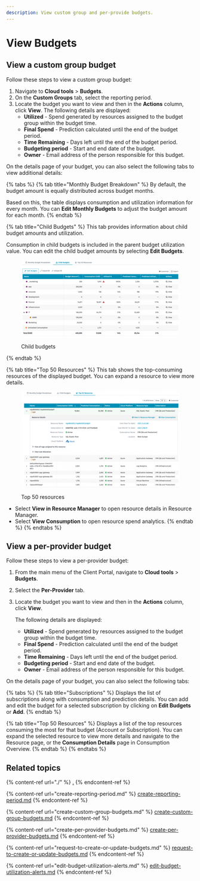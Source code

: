 ```yaml
---
description: View custom group and per-provide budgets.
---
```


# View Budgets

## View a custom group budget

Follow these steps to view a custom group budget:

1. Navigate to **Cloud tools** > **Budgets**.
2. On the **Custom Groups** tab, select the reporting period.
3. Locate the budget you want to view and then in the **Actions** column, click **View**. The following details are displayed:
   * **Utilized** - Spend generated by resources assigned to the budget group within the budget time.
   * **Final Spend** - Prediction calculated until the end of the budget period.
   * **Time Remaining** - Days left until the end of the budget period.
   * **Budgeting period** - Start and end date of the budget.
   * **Owner** - Email address of the person responsible for this budget.

On the details page of your budget, you can also select the following tabs to view additional details:&#x20;

{% tabs %}
{% tab title="Monthly Budget Breakdown" %}
By default, the budget amount is equally distributed across budget months.&#x20;

Based on this, the table displays consumption and utilization information for every month. You can **Edit Monthly Budgets** to adjust the budget amount for each month.
{% endtab %}

{% tab title="Child Budgets" %}
This tab provides information about child budget amounts and utilization.&#x20;

Consumption in child budgets is included in the parent budget utilization value. You can edit the child budget amounts by selecting **Edit Budgets**.

<figure><img src="../../../.gitbook/assets/image (773).png" alt=""><figcaption><p>Child budgets</p></figcaption></figure>
{% endtab %}

{% tab title="Top 50 Resources" %}
This tab shows the top-consuming resources of the displayed budget. You can expand a resource to view more details.

<figure><img src="../../../.gitbook/assets/image (774).png" alt=""><figcaption><p>Top 50 resources</p></figcaption></figure>

* Select **View in Resource Manager** to open resource details in Resource Manager.
* Select **View Consumption** to open resource spend analytics.
{% endtab %}
{% endtabs %}

## View a per-provider budget

Follow these steps to view a per-provider budget:

1. From the main menu of the Client Portal, navigate to **Cloud tools** > **Budgets**.
2. Select the **Per-Provider** tab.
3.  Locate the budget you want to view and then in the **Actions** column, click **View**.&#x20;

    The following details are displayed:

    * **Utilized** - Spend generated by resources assigned to the budget group within the budget time.
    * **Final Spend** - Prediction calculated until the end of the budget period.
    * **Time Remaining** - Days left until the end of the budget period.
    * **Budgeting period** - Start and end date of the budget.
    * **Owner** - Email address of the person responsible for this budget.

On the details page of your budget, you can also select the following tabs:

{% tabs %}
{% tab title="Subscriptions" %}
Displays the list of subscriptions along with consumption and prediction details. You can add and edit the budget for a selected subscription by clicking on **Edit Budgets** or **Add**.
{% endtab %}

{% tab title="Top 50 Resources" %}
Displays a list of the top resources consuming the most for that budget (Account or Subscription). You can expand the selected resource to view more details and navigate to the Resource page, or the **Consumption Details** page in Consumption Overview.
{% endtab %}
{% endtabs %}

## Related topics

{% content-ref url="./" %}
[.](./)
{% endcontent-ref %}

{% content-ref url="create-reporting-period.md" %}
[create-reporting-period.md](create-reporting-period.md)
{% endcontent-ref %}

{% content-ref url="create-custom-group-budgets.md" %}
[create-custom-group-budgets.md](create-custom-group-budgets.md)
{% endcontent-ref %}

{% content-ref url="create-per-provider-budgets.md" %}
[create-per-provider-budgets.md](create-per-provider-budgets.md)
{% endcontent-ref %}

{% content-ref url="request-to-create-or-update-budgets.md" %}
[request-to-create-or-update-budgets.md](request-to-create-or-update-budgets.md)
{% endcontent-ref %}

{% content-ref url="edit-budget-utilization-alerts.md" %}
[edit-budget-utilization-alerts.md](edit-budget-utilization-alerts.md)
{% endcontent-ref %}

